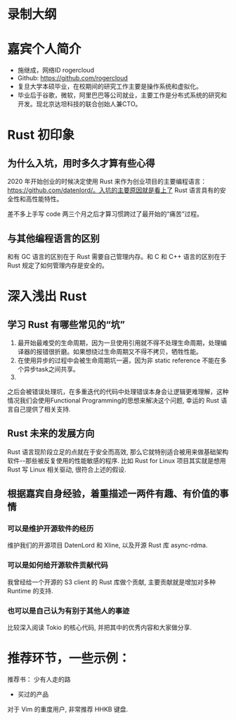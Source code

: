 # 录制大纲

# 嘉宾个人简介
- 施继成，网络ID rogercloud
- Github: https://github.com/rogercloud
- 复旦大学本硕毕业，在校期间的研究工作主要是操作系统和虚拟化。
- 毕业后于谷歌，微软，阿里巴巴等公司就业，主要工作是分布式系统的研究和开发。现北京达坦科技的联合创始人兼CTO。

# Rust 初印象

## 为什么入坑，用时多久才算有些心得

2020 年开始创业的时候决定使用 Rust
来作为创业项目的主要编程语言：https://github.com/datenlord/。入坑的主要原因就是看上了
Rust 语言具有的安全性和高性能特性。

差不多上手写 code 两三个月之后才算习惯跨过了最开始的“痛苦”过程。
  
## 与其他编程语言的区别

和有 GC 语言的区别在于 Rust 需要自己管理内存。和 C 和 C++ 语言的区别在于 Rust
规定了如何管理内存是安全的。

# 深入浅出 Rust

## 学习 Rust 有哪些常见的“坑”

1. 最开始最难受的生命周期，因为一旦使用引用就不得不处理生命周期，处理编译器的报错很折磨。如果想绕过生命周期又不得不拷贝，牺牲性能。
2. 在使用异步的过程中会被生命周期坑一遍，因为非 static reference
   不能在多个异步task之间共享。
3.
之后会被错误处理坑，在多重迭代的代码中处理错误本身会让逻辑更难理解，这种情况我们会使用Functional
Programming的思想来解决这个问题, 幸运的 Rust 语言自己提供了相关支持.

## Rust 未来的发展方向

Rust 语言现阶段立足的点就在于安全而高效,
那么它就特别适合被用来做基础架构软件--那些被反复使用的性能敏感的程序. 比如 Rust
for Linux 项目其实就是想用 Rust 写 Linux 相关驱动, 很符合上述的假设.

## 根据嘉宾自身经验，着重描述一两件有趣、有价值的事情

### 可以是维护开源软件的经历

维护我们的开源项目 DatenLord 和 Xline, 以及开源 Rust 库 async-rdma.

### 可以是如何给开源软件贡献代码

我曾经给一个开源的 S3 client 的 Rust 库做个贡献, 主要贡献就是增加对多种 Runtime
的支持.

### 也可以是自己认为有别于其他人的事迹

比较深入阅读 Tokio 的核心代码, 并把其中的优秀内容和大家做分享.

# 推荐环节，一些示例：

推荐书： 少有人走的路

- 买过的产品

对于 Vim 的重度用户, 非常推荐 HHKB 键盘.
